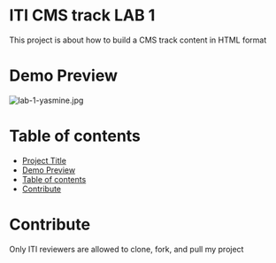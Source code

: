 # ITI CMS track LAB 1
This project is about how to build a CMS track content in HTML format
# Demo Preview
![lab-1-yasmine.jpg](./IMG/indexPage.jpg)


# Table of contents
- [Project Title](#iti-cms-track-lab-1)
- [Demo Preview](#demo-preview)
- [Table of contents](#table-of-contents)
- [Contribute](#contribute)
# Contribute
Only ITI reviewers are allowed to clone, fork, and pull my project